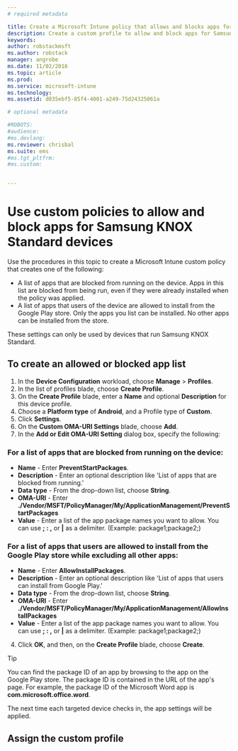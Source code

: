 ```yaml
---
# required metadata

title: Create a Microsoft Intune policy that allows and blocks apps for Samsung KNOX | Intune Azure preview | Microsoft Docs
description: Create a custom profile to allow and block apps for Samsung KNOX Standard devices.
keywords:
author: robstackmsftms.author: robstack
manager: angrobe
ms.date: 11/02/2016
ms.topic: article
ms.prod:
ms.service: microsoft-intune
ms.technology:
ms.assetid: d035ebf5-85f4-4001-a249-75d24325061a

# optional metadata

#ROBOTS:
#audience:
#ms.devlang:
ms.reviewer: chrisbal
ms.suite: ems
#ms.tgt_pltfrm:
#ms.custom:


---
```

# Use custom policies to allow and block apps for Samsung KNOX Standard devices

Use the procedures in this topic to create a Microsoft Intune custom policy that creates one of the following:

- A list of apps that are blocked from running on the device. Apps in this list are blocked from being run, even if they were already installed when the policy was applied.
- A list of apps that users of the device are allowed to install from the Google Play store. Only the apps you list can be installed. No other apps can be installed from the store.

These settings can only be used by devices that run Samsung KNOX Standard.

## To create an allowed or blocked app list

1. In the **Device Configuration** workload, choose **Manage** > **Profiles**.
2. In the list of profiles blade, choose **Create Profile**.
3. On the **Create Profile** blade, enter a **Name** and optional **Description** for this device profile.
2. Choose a **Platform type** of **Android**, and a Profile type of **Custom**.
3. Click **Settings**.
3. On the **Custom OMA-URI Settings** blade, choose **Add**.
4. In the **Add or Edit OMA-URI Setting** dialog box, specify the following:
	
### For a list of apps that are blocked from running on the device:
	
- **Name** - Enter **PreventStartPackages**.
- **Description** - Enter an optional description like 'List of apps that are blocked from running.'
- 	**Data type** - From the drop-down list, choose **String**.
- 	**OMA-URI** - Enter **./Vendor/MSFT/PolicyManager/My/ApplicationManagement/PreventStartPackages**
- 	**Value** - Enter a list of the app package names you want to allow. You can use **; : ,** or **|** as a delimiter. (Example: package1;package2;)

### For a list of apps that users are allowed to install from the Google Play store while excluding all other apps:
- **Name** - Enter **AllowInstallPackages**.
- **Description** - Enter an optional description like 'List of apps that users can install from Google Play.'
- **Data type** - From the drop-down list, choose **String**.
- **OMA-URI** - Enter **./Vendor/MSFT/PolicyManager/My/ApplicationManagement/AllowInstallPackages**
- **Value** - Enter a list of the app package names you want to allow. You can use **; : ,** or **|** as a delimiter. (Example: package1;package2;)

4. Click **OK**, and then, on the **Create Profile** blade, choose **Create**. 

>[!TIP]
> You can find the package ID of an app by browsing to the app on the Google Play store. The package ID is contained in the URL of the app's page. For example, the package ID of the Microsoft Word app is **com.microsoft.office.word**.

The next time each targeted device checks in, the app settings will be applied.


## Assign the custom profile




